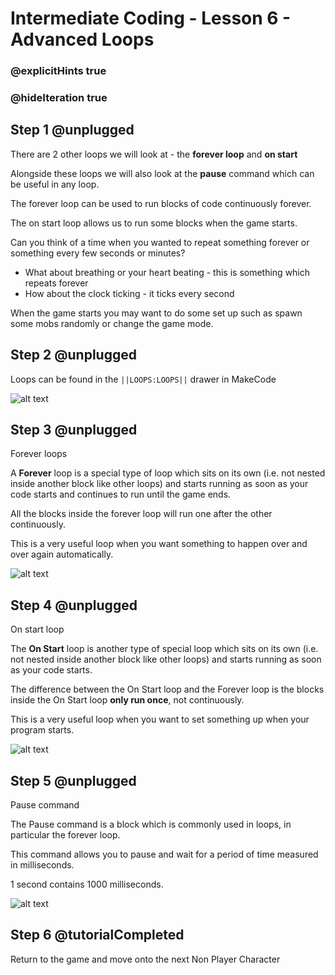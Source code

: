 # Intermediate Coding - Lesson 6 - Advanced Loops
### @explicitHints true
### @hideIteration true

## Step 1 @unplugged
There are 2 other loops we will look at - the **forever loop** and **on start**

Alongside these loops we will also look at the **pause** command which can be useful in any loop.

The forever loop can be used to run blocks of code continuously forever.

The on start loop allows us to run some blocks when the game starts.

Can you think of a time when you wanted to repeat something forever or something every few seconds or minutes?

- What about breathing or your heart beating - this is something which repeats forever
- How about the clock ticking - it ticks every second

When the game starts you may want to do some set up such as spawn some mobs randomly or change the game mode.
## Step 2 @unplugged
Loops can be found in the ``||LOOPS:LOOPS||`` drawer in MakeCode

![alt text](https://intermediate.codingcredentials.com/Lesson6/6/images/1.jpg?raw=true "Loops")

## Step 3 @unplugged
Forever loops

A **Forever** loop is a special type of loop which sits on its own (i.e. not nested inside another block like other loops)
and starts running as soon as your code starts and continues to run until the game ends.

All the blocks inside the forever loop will run one after the other continuously.

This is a very useful loop when you want something to happen over and over again automatically.

![alt text](https://intermediate.codingcredentials.com/Lesson6/6/images/2.png?raw=true "Loops")

## Step 4 @unplugged
On start loop

The **On Start** loop is another type of special loop which sits on its own (i.e. not nested inside another block like other loops) and starts running as soon as your code starts.

The difference between the On Start loop and the Forever loop is the blocks inside the On Start loop **only run once**, not continuously.

This is a very useful loop when you want to set something up when your program starts.

![alt text](https://intermediate.codingcredentials.com/Lesson6/6/images/3.png?raw=true "Loops")

## Step 5 @unplugged
Pause command

The Pause command is a block which is commonly used in loops, in particular the forever loop.

This command allows you to pause and wait for a period of time measured in milliseconds.

1 second contains 1000 milliseconds.

![alt text](https://intermediate.codingcredentials.com/Lesson6/6/images/4.png?raw=true "Loops")


## Step 6 @tutorialCompleted
Return to the game and move onto the next Non Player Character